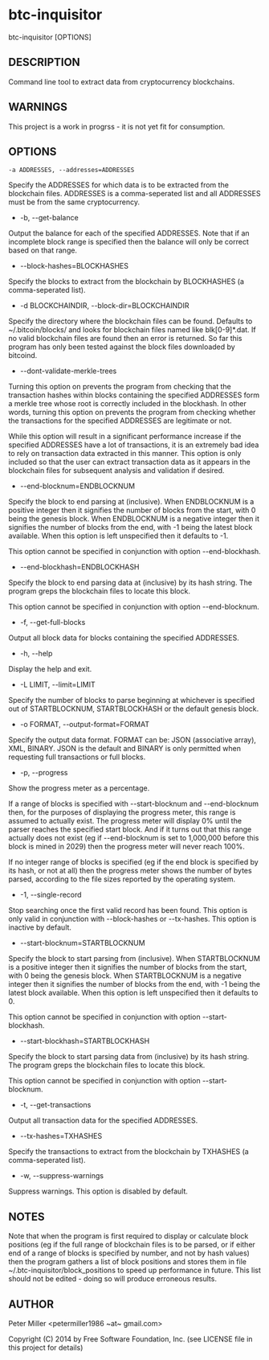 btc-inquisitor
==========

   btc-inquisitor [OPTIONS]

DESCRIPTION
----------

Command line tool to extract data from cryptocurrency blockchains.

WARNINGS
----------

This project is a work in progrss - it is not yet fit for consumption.

OPTIONS
----------

    -a ADDRESSES, --addresses=ADDRESSES

Specify the ADDRESSES for which data is to be extracted from the blockchain files. ADDRESSES is a comma-seperated list and all ADDRESSES must be from the same cryptocurrency.

-   -b, --get-balance

Output the balance for each of the specified ADDRESSES. Note that if an incomplete block range is specified then the balance will only be correct based on that range.

-   --block-hashes=BLOCKHASHES

Specify the blocks to extract from the blockchain by BLOCKHASHES (a comma-seperated list).

-   -d BLOCKCHAINDIR, --block-dir=BLOCKCHAINDIR

Specify the directory where the blockchain files can be found. Defaults to ~/.bitcoin/blocks/ and looks for blockchain files named like blk[0-9]*.dat. If no valid blockchain files are found then an error is returned. So far this program has only been tested against the block files downloaded by bitcoind.

-   --dont-validate-merkle-trees

Turning this option on prevents the program from checking that the transaction hashes within blocks containing the specified ADDRESSES form a merkle tree whose root is correctly included in the blockhash. In other words, turning this option on prevents the program from checking whether the transactions for the specified ADDRESSES are legitimate or not.

While this option will result in a significant performance increase if the specified ADDRESSES have a lot of transactions, it is an extremely bad idea to rely on transaction data extracted in this manner. This option is only included so that the user can extract transaction data as it appears in the blockchain files for subsequent analysis and validation if desired.

-   --end-blocknum=ENDBLOCKNUM

Specify the block to end parsing at (inclusive). When ENDBLOCKNUM is a positive integer then it signifies the number of blocks from the start, with 0 being the genesis block. When ENDBLOCKNUM is a negative integer then it signifies the number of blocks from the end, with -1 being the latest block available. When this option is left unspecified then it defaults to -1.

This option cannot be specified in conjunction with option --end-blockhash.

-   --end-blockhash=ENDBLOCKHASH

Specify the block to end parsing data at (inclusive) by its hash string. The program greps the blockchain files to locate this block.

This option cannot be specified in conjunction with option --end-blocknum.

-   -f, --get-full-blocks

Output all block data for blocks containing the specified ADDRESSES.

-   -h, --help

Display the help and exit.

-   -L LIMIT, --limit=LIMIT

Specify the number of blocks to parse beginning at whichever is specified out of STARTBLOCKNUM, STARTBLOCKHASH or the default genesis block.

-   -o FORMAT, --output-format=FORMAT

Specify the output data format. FORMAT can be: JSON (associative array), XML, BINARY. JSON is the default and BINARY is only permitted when requesting full transactions or full blocks.

-   -p, --progress

Show the progress meter as a percentage.

If a range of blocks is specified with --start-blocknum and --end-blocknum then, for the purposes of displaying the progress meter, this range is assumed to actually exist. The progress meter will display 0% until the parser reaches the specified start block. And if it turns out that this range actually does not exist (eg if --end-blocknum is set to 1,000,000 before this block is mined in 2029) then the progress meter will never reach 100%.

If no integer range of blocks is specified (eg if the end block is specified by its hash, or not at all) then the progress meter shows the number of bytes parsed, according to the file sizes reported by the operating system.

-   -1, --single-record

Stop searching once the first valid record has been found. This option is only valid in conjunction with --block-hashes or --tx-hashes. This option is inactive by default.

-   --start-blocknum=STARTBLOCKNUM

Specify the block to start parsing from (inclusive). When STARTBLOCKNUM is a positive integer then it signifies the number of blocks from the start, with 0 being the genesis block. When STARTBLOCKNUM is a negative integer then it signifies the number of blocks from the end, with -1 being the latest block available. When this option is left unspecified then it defaults to 0.

This option cannot be specified in conjunction with option --start-blockhash.

-   --start-blockhash=STARTBLOCKHASH

Specify the block to start parsing data from (inclusive) by its hash string. The program greps the blockchain files to locate this block.

This option cannot be specified in conjunction with option --start-blocknum.

-   -t, --get-transactions

Output all transaction data for the specified ADDRESSES.

-   --tx-hashes=TXHASHES

Specify the transactions to extract from the blockchain by TXHASHES (a comma-seperated list).

-   -w, --suppress-warnings

Suppress warnings. This option is disabled by default.

NOTES
----------

Note that when the program is first required to display or calculate block positions (eg if the full range of blockchain files is to be parsed, or if either end of a range of blocks is specified by number, and not by hash values) then the program gathers a list of block positions and stores them in file ~/.btc-inquisitor/block_positions to speed up performance in future. This list should not be edited - doing so will produce erroneous results.

AUTHOR
----------

Peter Miller <petermiller1986 ~at~ gmail.com>

Copyright (C) 2014 by Free Software Foundation, Inc. (see LICENSE file in this project for details)

